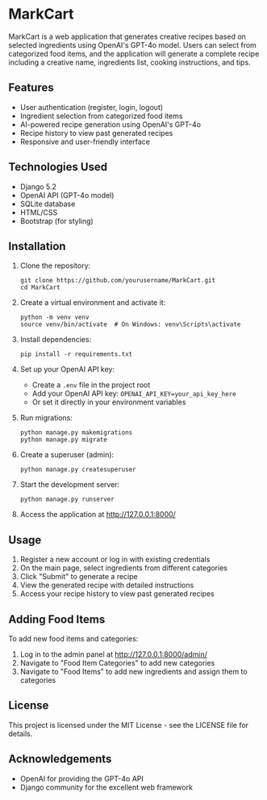 # MarkCart

MarkCart is a web application that generates creative recipes based on selected ingredients using OpenAI's GPT-4o model. Users can select from categorized food items, and the application will generate a complete recipe including a creative name, ingredients list, cooking instructions, and tips.

## Features

- User authentication (register, login, logout)
- Ingredient selection from categorized food items
- AI-powered recipe generation using OpenAI's GPT-4o
- Recipe history to view past generated recipes
- Responsive and user-friendly interface

## Technologies Used

- Django 5.2
- OpenAI API (GPT-4o model)
- SQLite database
- HTML/CSS
- Bootstrap (for styling)

## Installation

1. Clone the repository:
   ```
   git clone https://github.com/yourusername/MarkCart.git
   cd MarkCart
   ```

2. Create a virtual environment and activate it:
   ```
   python -m venv venv
   source venv/bin/activate  # On Windows: venv\Scripts\activate
   ```

3. Install dependencies:
   ```
   pip install -r requirements.txt
   ```

4. Set up your OpenAI API key:
   - Create a `.env` file in the project root
   - Add your OpenAI API key: `OPENAI_API_KEY=your_api_key_here`
   - Or set it directly in your environment variables

5. Run migrations:
   ```
   python manage.py makemigrations
   python manage.py migrate
   ```

6. Create a superuser (admin):
   ```
   python manage.py createsuperuser
   ```

7. Start the development server:
   ```
   python manage.py runserver
   ```

8. Access the application at http://127.0.0.1:8000/

## Usage

1. Register a new account or log in with existing credentials
2. On the main page, select ingredients from different categories
3. Click "Submit" to generate a recipe
4. View the generated recipe with detailed instructions
5. Access your recipe history to view past generated recipes

## Adding Food Items

To add new food items and categories:

1. Log in to the admin panel at http://127.0.0.1:8000/admin/
2. Navigate to "Food Item Categories" to add new categories
3. Navigate to "Food Items" to add new ingredients and assign them to categories

## License

This project is licensed under the MIT License - see the LICENSE file for details.

## Acknowledgements

- OpenAI for providing the GPT-4o API
- Django community for the excellent web framework
